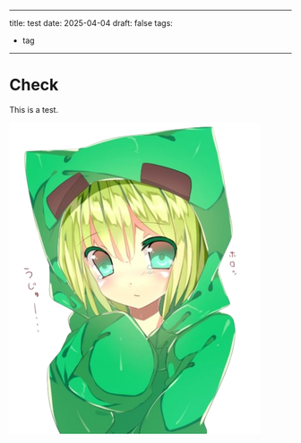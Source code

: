 
---
title: test
date: 2025-04-04
draft: false
tags:
   - tag
---

# Check
This is a test.

![Image Description](/images/8af1f66b486b7b6397918a08f768a67b-removebg-preview.png)
